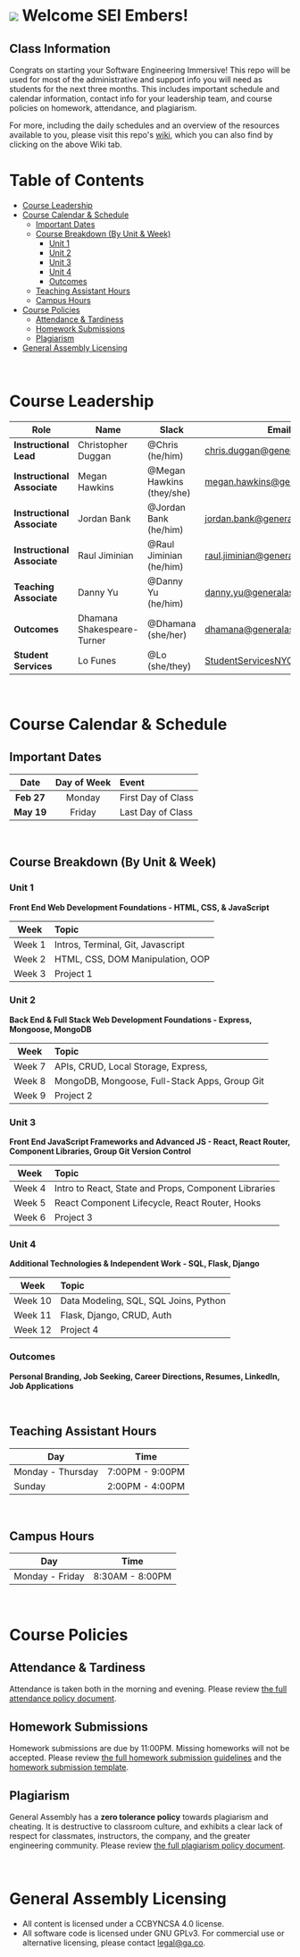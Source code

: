 # ![](https://ga-dash.s3.amazonaws.com/production/assets/logo-9f88ae6c9c3871690e33280fcf557f33.png) Welcome SEI Embers!<!-- omit in toc -->

## Class Information

Congrats on starting your Software Engineering Immersive! This repo will be used for most of the administrative and support info you will need as students for the next three months. This includes important schedule and calendar information, contact info for your leadership team, and course policies on homework, attendance, and plagiarism.

For more, including the daily schedules and an overview of the resources available to you, please visit this repo's [wiki](https://git.generalassemb.ly/sei-embers/class-info/wiki), which you can also find by clicking on the above Wiki tab.

# Table of Contents <!-- omit in toc -->

- [Course Leadership](#course-leadership)
- [Course Calendar & Schedule](#course-calendar--schedule)
  - [Important Dates](#important-dates)
  - [Course Breakdown (By Unit & Week)](#course-breakdown-by-unit--week)
    - [Unit 1](#unit-1)
    - [Unit 2](#unit-2)
    - [Unit 3](#unit-3)
    - [Unit 4](#unit-4)
    - [Outcomes](#outcomes)
  - [Teaching Assistant Hours](#teaching-assistant-hours)
  - [Campus Hours](#campus-hours)
- [Course Policies](#course-policies)
  - [Attendance & Tardiness](#attendance--tardiness)
  - [Homework Submissions](#homework-submissions)
  - [Plagiarism](#plagiarism)
- [General Assembly Licensing](#general-assembly-licensing)

<br>

# Course Leadership

| Role                          | Name               | Slack                    | Email                              |
| ----------------------------- | ------------------ | ------------------------ | ---------------------------------- |
| **Instructional Lead**        | Christopher Duggan | @Chris (he/him)          | chris.duggan@generalassemb.ly      |
| **Instructional Associate**   | Megan Hawkins      | @Megan Hawkins (they/she)| megan.hawkins@generalassemb.ly     |
| **Instructional Associate**   | Jordan Bank        | @Jordan Bank (he/him)    | jordan.bank@generalassemb.ly       |
| **Instructional Associate**   | Raul Jiminian      | @Raul Jiminian (he/him)  | raul.jiminian@generalassemb.ly     |
| **Teaching Associate**        | Danny Yu           | @Danny Yu (he/him)       | danny.yu@generalassemb.ly          |
| **Outcomes**                  | Dhamana Shakespeare-Turner | @Dhamana (she/her)| [dhamana@generalassemb.ly](dhamana.shakespeareturner@generalassemb.ly@generalassemb.ly)    |
| **Student Services**          | Lo Funes    | @Lo (she/they)         | StudentServicesNYC@ga.co           |

<br>

# Course Calendar & Schedule

## Important Dates

|       Date           |   Day of Week       |           Event           |
| :------------------: | :-----------------: | :------------------------ |
|  **Feb 27**          |   Monday            | First Day of Class        |
|  **May 19**          |   Friday            | Last Day of Class         |



<br>

## Course Breakdown (By Unit & Week)

### Unit 1

**Front End Web Development Foundations - HTML, CSS, & JavaScript**

|  Week  | Topic                                          |
| :----: | :--------------------------------------------- |
| Week 1 | Intros, Terminal, Git, Javascript              |
| Week 2 | HTML, CSS, DOM Manipulation, OOP               |
| Week 3 | Project 1                                      |


### Unit 2

**Back End & Full Stack Web Development Foundations - Express, Mongoose, MongoDB**

|  Week  | Topic                                   |
| :----: | :-------------------------------------- |
| Week 7 | APIs, CRUD, Local Storage, Express,     |
| Week 8 | MongoDB, Mongoose, Full-Stack Apps, Group Git   |
| Week 9 | Project 2                               |

### Unit 3

**Front End JavaScript Frameworks and Advanced JS - React, React Router, Component Libraries, Group Git Version Control**

|  Week  | Topic                                                                                      |
| :----: | :----------------------------------------------------------------------------------------- |
| Week 4 | Intro to React, State and Props, Component Libraries                                       |
| Week 5 | React Component Lifecycle, React Router, Hooks                                             |
| Week 6 | Project 3                                                                                  |


### Unit 4

**Additional Technologies & Independent Work - SQL, Flask, Django**

|     Week     | Topic                                                     |
| :----------: | :-------------------------------------------------------- |
|   Week 10    | Data Modeling, SQL, SQL Joins, Python                     |
|   Week 11    | Flask, Django, CRUD, Auth                                 |
|   Week 12    | Project 4                                                 |

### Outcomes

**Personal Branding, Job Seeking, Career Directions, Resumes, LinkedIn, Job Applications**

<br>

## Teaching Assistant Hours

| Day                  |       Time       |
| -------------------- | :--------------: |
| Monday - Thursday    | 7:00PM - 9:00PM  |
| Sunday               | 2:00PM - 4:00PM  |

<br>

## Campus Hours

| Day                    |       Time      |
| ---------------------- | :-------------: |
| Monday - Friday      | 8:30AM - 8:00PM |

<br>

# Course Policies

## Attendance & Tardiness

Attendance is taken both in the morning and evening. Please review [the full attendance policy document](./policies/attendance.md).

## Homework Submissions

Homework submissions are due by 11:00PM. Missing homeworks will not be accepted. Please review [the full homework submission guidelines](./homework/guidelines.md) and the [homework submission template](./homework/submission-template.md).

## Plagiarism

General Assembly has a **zero tolerance policy** towards plagiarism and cheating. It is destructive to classroom culture, and exhibits a clear lack of respect for classmates, instructors, the company, and the greater engineering community. Please review [the full plagiarism policy document](./policies/plagiarism.md).

<br>

# General Assembly Licensing

- All content is licensed under a CC­BY­NC­SA 4.0 license.
- All software code is licensed under GNU GPLv3. For commercial use or alternative licensing, please contact legal@ga.co.

